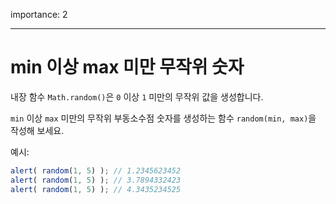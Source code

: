 importance: 2

---

# min 이상 max 미만 무작위 숫자

내장 함수 `Math.random()`은 `0` 이상 `1` 미만의 무작위 값을 생성합니다.

`min` 이상 `max` 미만의 무작위 부동소수점 숫자를 생성하는 함수 `random(min, max)`을 작성해 보세요.

예시:

```js
alert( random(1, 5) ); // 1.2345623452
alert( random(1, 5) ); // 3.7894332423
alert( random(1, 5) ); // 4.3435234525
```
